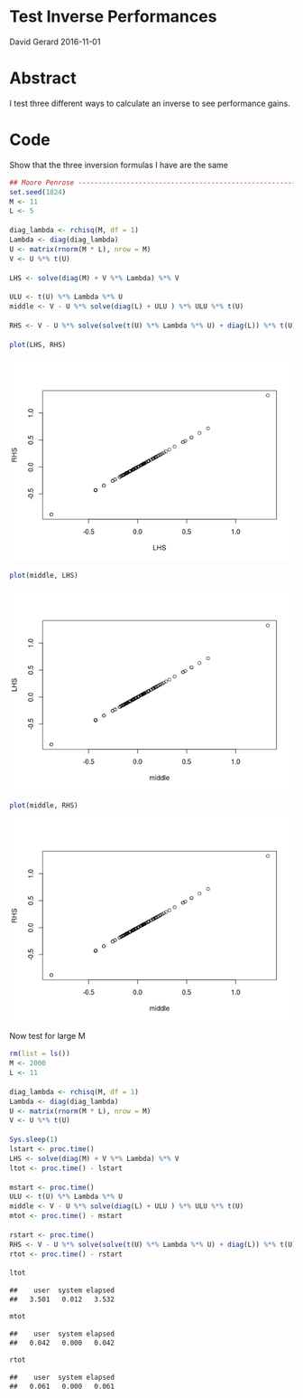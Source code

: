 Test Inverse Performances
================
David Gerard
2016-11-01

Abstract
========

I test three different ways to calculate an inverse to see performance gains.

Code
====

Show that the three inversion formulas I have are the same

``` r
## Moore Penrose --------------------------------------------------------------
set.seed(1824)
M <- 11
L <- 5

diag_lambda <- rchisq(M, df = 1)
Lambda <- diag(diag_lambda)
U <- matrix(rnorm(M * L), nrow = M)
V <- U %*% t(U)

LHS <- solve(diag(M) + V %*% Lambda) %*% V

ULU <- t(U) %*% Lambda %*% U
middle <- V - U %*% solve(diag(L) + ULU ) %*% ULU %*% t(U)

RHS <- V - U %*% solve(solve(t(U) %*% Lambda %*% U) + diag(L)) %*% t(U)

plot(LHS, RHS)
```

![](test_inverse_files/figure-markdown_github/unnamed-chunk-1-1.png)

``` r
plot(middle, LHS)
```

![](test_inverse_files/figure-markdown_github/unnamed-chunk-1-2.png)

``` r
plot(middle, RHS)
```

![](test_inverse_files/figure-markdown_github/unnamed-chunk-1-3.png)

Now test for large M

``` r
rm(list = ls())
M <- 2000
L <- 11

diag_lambda <- rchisq(M, df = 1)
Lambda <- diag(diag_lambda)
U <- matrix(rnorm(M * L), nrow = M)
V <- U %*% t(U)

Sys.sleep(1)
lstart <- proc.time()
LHS <- solve(diag(M) + V %*% Lambda) %*% V
ltot <- proc.time() - lstart

mstart <- proc.time()
ULU <- t(U) %*% Lambda %*% U
middle <- V - U %*% solve(diag(L) + ULU ) %*% ULU %*% t(U)
mtot <- proc.time() - mstart

rstart <- proc.time()
RHS <- V - U %*% solve(solve(t(U) %*% Lambda %*% U) + diag(L)) %*% t(U)
rtot <- proc.time() - rstart

ltot
```

    ##    user  system elapsed 
    ##   3.501   0.012   3.532

``` r
mtot
```

    ##    user  system elapsed 
    ##   0.042   0.000   0.042

``` r
rtot
```

    ##    user  system elapsed 
    ##   0.061   0.000   0.061
